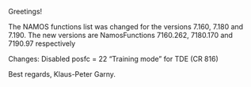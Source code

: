 Greetings!
 
The NAMOS functions list was changed for the versions 7.160, 7.180 and 7.190. The new versions are NamosFunctions 7160.262, 7180.170 and 7190.97 respectively

Changes:
Disabled posfc = 22 “Training mode” for TDE (CR 816)

Best regards,
Klaus-Peter Garny.
